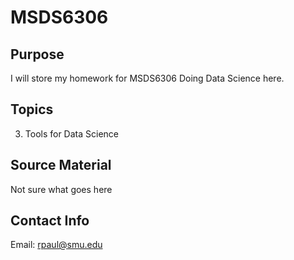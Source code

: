# MSDS6306

## Purpose
I will store my homework for MSDS6306 Doing Data Science here.

## Topics
3. Tools for Data Science

## Source Material
Not sure what goes here

## Contact Info
Email: rpaul@smu.edu
